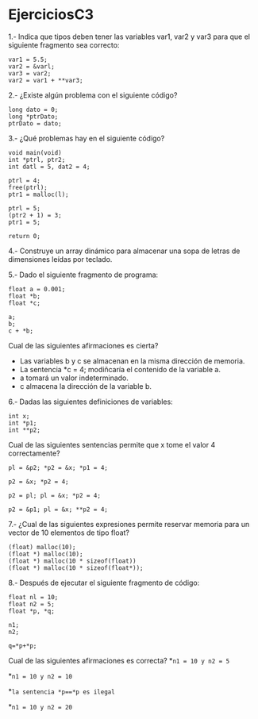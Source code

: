 # EjerciciosC3

1.- Indica que tipos deben tener las variables var1, var2 y var3 para que el siguiente
fragmento sea correcto:
```
var1 = 5.5;
var2 = &varl;
var3 = var2;
var2 = var1 + **var3;
```

2.- ¿Existe algún problema con el siguiente código?

```
long dato = 0;
long *ptrDato;
ptrDato = dato;
```


3.- ¿Qué problemas hay en el siguiente código?

```
void main(void)
int *ptrl, ptr2;
int datl = 5, dat2 = 4;

ptrl = 4;
free(ptrl);
ptr1 = malloc(l);

ptrl = 5;
(ptr2 + 1) = 3;
ptr1 = 5;

return 0;
```

4.- Construye un array dinámico para almacenar una sopa de letras de dimensiones
leídas por teclado.

5.- Dado el siguiente fragmento de programa:

```
float a = 0.001;
float *b;
float *c;

a;
b;
c + *b;
```
Cual de las siguientes afirmaciones es cierta?

* Las variables b y c se almacenan en la misma dirección de memoria.
* La sentencia *c = 4; modiñcaría el contenido de la variable a.
* a tomará un valor indeterminado.
* c almacena la dirección de la variable b.

6.- Dadas las siguientes definiciones de variables:
```
int x;
int *p1;
int **p2;
```
Cual de las siguientes sentencias permite que x tome el valor 4 correctamente?

```
pl = &p2; *p2 = &x; *p1 = 4;

p2 = &x; *p2 = 4;

p2 = pl; pl = &x; *p2 = 4;

p2 = &p1; pl = &x; **p2 = 4;
```

7.- ¿Cual de las siguientes expresiones permite reservar memoria para un vector de 10 elementos de tipo float?

```
(float) malloc(10);
(float *) malloc(10);
(float *) malloc(10 * sizeof(float))
(float *) malloc(10 * sizeof(float*));
```

8.- Después de ejecutar el siguiente fragmento de código:
```
float nl = 10;
float n2 = 5;
float *p, *q;

n1;
n2;

q=*p+*p;
```
Cual de las siguientes afirmaciones es correcta?
*`n1 = 10 y n2 = 5`

*`n1 = 10 y n2 = 10`

*`la sentencia *p==*p es ilegal`

*`n1 = 10 y n2 = 20`
```
